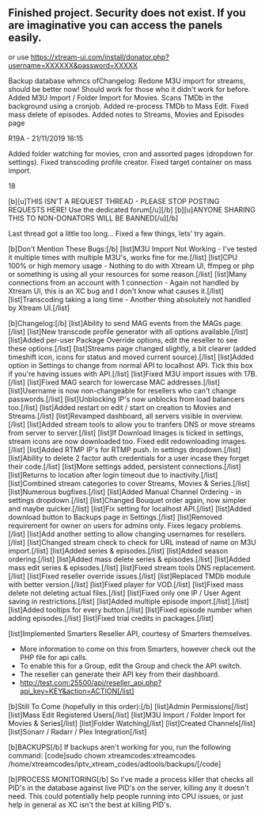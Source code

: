 
Finished project. Security does not exist. If you are imaginative you can access the panels easily.
--------

or use
https://xtream-ui.com/install/donator.php?username=XXXXXX&password=XXXXX


Backup database whmcs ofChangelog:
Redone M3U import for streams, should be better now! Should work for those who it didn't work for before.
Added M3U Import / Folder Import for Movies. Scans TMDb in the background using a cronjob.
Added re-process TMDb to Mass Edit.
Fixed mass delete of episodes.
Added notes to Streams, Movies and Episodes page

R19A - 21/11/2019 16:15

Added folder watching for movies, cron and assorted pages (dropdown for settings).
Fixed transcoding profile creator.
Fixed target container on mass import.


18

[b][u]THIS ISN'T A REQUEST THREAD - PLEASE STOP POSTING REQUESTS HERE! Use the dedicated forum[/u][/b]
[b][u]ANYONE SHARING THIS TO NON-DONATORS WILL BE BANNED[/u][/b]



Last thread got a little too long... Fixed a few things, lets' try again.

[b]Don't Mention These Bugs:[/b]
[list]M3U Import Not Working - I've tested it multiple times with multiple M3U's, works fine for me.[/list]
[list]CPU 100% or high memory usage - Nothing to do with Xtream UI, ffmpeg or php or something is using all your resources for some reason.[/list]
[list]Many connections from an account with 1 connection - Again not handled by Xtream UI, this is an XC bug and I don't know what causes it.[/list]
[list]Transcoding taking a long time - Another thing absolutely not handled by Xtream UI.[/list]




[b]Changelog:[/b]
[list]Ability to send MAG events from the MAGs page.[/list]
[list]New transcode profile generator with all options available.[/list]
[list]Added per-user Package Override options, edit the reseller to see these options.[/list]
[list]Streams page changed slightly, a bit clearer (added timeshift icon, icons for status and moved current source).[/list]
[list]Added option in Settings to change from normal API to localhost API. Tick this box if you're having issues with API.[/list]
[list]Fixed M3U import issues with 17B.[/list]
[list]Fixed MAG search for lowercase MAC addresses.[/list]
[list]Username is now non-changeable for resellers who can't change passwords.[/list]
[list]Unblocking IP's now unblocks from load balancers too.[/list]
[list]Added restart on edit / start on creation to Movies and Streams.[/list]
[list]Revamped dashboard, all servers visible in overview.[/list]
[list]Added stream tools to allow you to tranfers DNS or move streams from server to server.[/list]
[list]If Download Images is ticked in settings, stream icons are now downloaded too. Fixed edit redownloading images.[/list]
[list]Added RTMP IP's for RTMP push. In settings dropdown.[/list]
[list]Ability to delete 2 factor auth credentials for a user incase they forget their code.[/list]
[list]More settings added, persistent connections.[/list]
[list]Returns to location after login timeout due to inactivity.[/list]
[list]Combined stream categories to cover Streams, Movies & Series.[/list]
[list]Numerous bugfixes.[/list]
[list]Added Manual Channel Ordering - in settings dropdown.[/list]
[list]Changed Bouquet order again, now simpler and maybe quicker.[/list]
[list]Fix setting for localhost API.[/list]
[list]Added download button to Backups page in Settings.[/list]
[list]Removed requirement for owner on users for admins only. Fixes legacy problems.[/list]
[list]Add another setting to allow changing usernames for resellers.[/list]
[list]Changed stream check to check for URL instead of name on M3U import.[/list]
[list]Added series & episodes.[/list]
[list]Added season ordering.[/list]
[list]Added mass delete series & episodes.[/list]
[list]Added mass edit series & episodes.[/list]
[list]Fixed stream tools DNS replacement.[/list]
[list]Fixed reseller override issues.[/list]
[list]Replaced TMDb module with better version.[/list]
[list]Fixed player for VOD.[/list]
[list]Fixed mass delete not deleting actual files.[/list]
[list]Fixed only one IP / User Agent saving in restrictions.[/list]
[list]Added multiple episode import.[/list].[/list]
[list]Added tooltips for every button.[/list]
[list]Fixed episode number when adding episodes.[/list]
[list]Fixed trial credits in packages.[/list]

[list]Implemented Smarters Reseller API, courtesy of Smarters themselves.
  - More information to come on this from Smarters, however check out the PHP file for api calls.
  - To enable this for a Group, edit the Group and check the API switch.
  - The reseller can generate their API key from their dashboard.
  - http://test.com:25500/api/reseller_api.php?api_key=KEY&action=ACTION[/list]

[b]Still To Come (hopefully in this order):[/b]
[list]Admin Permissions[/list]
[list]Mass Edit Registered Users[/list]
[list]M3U Import / Folder Import for Movies & Series[/list]
[list]Folder Watching[/list]
[list]Created Channels[/list]
[list]Sonarr / Radarr / Plex Integration[/list]


[b]BACKUPS[/b]
If backups aren't working for you, run the following command:
[code]sudo chown xtreamcodes:xtreamcodes /home/xtreamcodes/iptv_xtream_codes/adtools/backups/[/code]


[b]PROCESS MONITORING[/b]
So I've made a process killer that checks all PID's in the database against live PID's on the server, killing any it doesn't need. This could potentially help people running into CPU issues, or just help in general as XC isn't the best at killing PID's.


